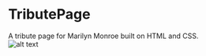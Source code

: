 # TributePage
A tribute page for Marilyn Monroe</b> built on HTML and CSS.<br>
![alt text](https://i.ibb.co/nm71HHh/tributepage.png)
